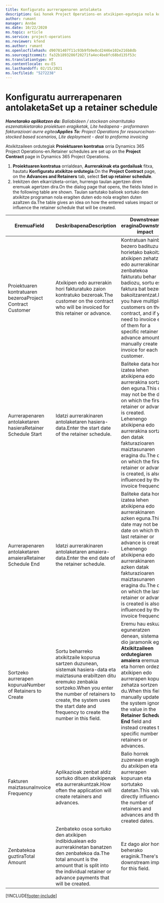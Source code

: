 ```yaml
---
title: Konfiguratu aurrerapenaren antolaketa
description: Gai honek Project Operations-en atxikipen-egutegia nola konfiguratu jakiteko informazioa eskaintzen du.
author: rumant
manager: Annbe
ms.date: 10/22/2020
ms.topic: article
ms.service: project-operations
ms.reviewer: kfend
ms.author: rumant
ms.openlocfilehash: d90781407f11c93b9fb9e0cd2446e102e216b8db
ms.sourcegitcommit: fa32b1893286f20271fa4ec4be8fc68bd135f53c
ms.translationtype: HT
ms.contentlocale: eu-ES
ms.lasthandoff: 02/15/2021
ms.locfileid: "5272238"
---
```

# <a name="set-up-a-retainer-schedule"></a><span data-ttu-id="3d4df-103">Konfiguratu aurrerapenaren antolaketa</span><span class="sxs-lookup"><span data-stu-id="3d4df-103">Set up a retainer schedule</span></span>

<span data-ttu-id="3d4df-104">_**Honetarako aplikatzen da:** Baliabideen / stockean oinarritutako eszenatokietarako proiektuen eragiketak, Lite hedapena - proformaren fakturazioari aurre egitea_</span><span class="sxs-lookup"><span data-stu-id="3d4df-104">_**Applies To:** Project Operations for resource/non-stocked based scenarios, Lite deployment - deal to proforma invoicing_</span></span>

<span data-ttu-id="3d4df-105">Atxikitzaileen ordutegiak **Proiektuaren kontratua** orria Dynamics 365 Project Operations-en.</span><span class="sxs-lookup"><span data-stu-id="3d4df-105">Retainer schedules are set up on the **Project Contract** page in Dynamics 365 Project Operations.</span></span>

1. <span data-ttu-id="3d4df-106">**Proiektuaren kontratua** orrialdean, **Aurrerakinak eta gordailuak** fitxa, hautatu **Konfiguratu atxikitze ordutegia**.</span><span class="sxs-lookup"><span data-stu-id="3d4df-106">On the **Project Contract** page, on the **Advances and Retainers** tab, select **Set up retainer schedule**.</span></span>
2. <span data-ttu-id="3d4df-107">Irekitzen den elkarrizketa-orrian, hurrengo taulan agertzen diren eremuak agertzen dira.</span><span class="sxs-lookup"><span data-stu-id="3d4df-107">On the dialog page that opens, the fields listed in the following table are shown.</span></span> <span data-ttu-id="3d4df-108">Taulan sartutako balioek sortuko den atxikitze programan nola eragiten duten edo nola eragiten duten azaltzen da.</span><span class="sxs-lookup"><span data-stu-id="3d4df-108">The table gives an idea on how the entered values impact or influence the retainer schedule that will be created.</span></span>

| <span data-ttu-id="3d4df-109">Eremua</span><span class="sxs-lookup"><span data-stu-id="3d4df-109">Field</span></span> | <span data-ttu-id="3d4df-110">Deskribapena</span><span class="sxs-lookup"><span data-stu-id="3d4df-110">Description</span></span> | <span data-ttu-id="3d4df-111">Downstream eragina</span><span class="sxs-lookup"><span data-stu-id="3d4df-111">Downstream impact</span></span> |
| --- | --- | --- |
| <span data-ttu-id="3d4df-112">Proiektuaren kontratuaren bezeroa</span><span class="sxs-lookup"><span data-stu-id="3d4df-112">Project Contract Customer</span></span> | <span data-ttu-id="3d4df-113">Atxikipen edo aurrerakin hori fakturatuko zaion kontratuko bezeroak.</span><span class="sxs-lookup"><span data-stu-id="3d4df-113">The customer on the contract who will be invoiced for this retainer or advance.</span></span> | <span data-ttu-id="3d4df-114">Kontratuan hainbat bezero badituzu eta horietako bakoitzari atxikipen zehatz bat edo aurrerakinaren zenbatekoa fakturatu behar badiozu, sortu eskuz faktura bat bezero bakoitzarentzat.</span><span class="sxs-lookup"><span data-stu-id="3d4df-114">If you have multiple customers on the contract, and if you need to invoice each of them for a specific retainer or advance amount, manually create one invoice for each customer.</span></span> |
| <span data-ttu-id="3d4df-115">Aurrerapenaren antolaketaren hasiera</span><span class="sxs-lookup"><span data-stu-id="3d4df-115">Retainer Schedule Start</span></span> | <span data-ttu-id="3d4df-116">Idatzi aurrerakinaren antolaketaren hasiera-data.</span><span class="sxs-lookup"><span data-stu-id="3d4df-116">Enter the start date of the retainer schedule.</span></span> | <span data-ttu-id="3d4df-117">Baliteke data hori ez izatea lehen atxikipena edo aurrerakina sortzen den eguna.</span><span class="sxs-lookup"><span data-stu-id="3d4df-117">This date may not be the date on which the first retainer or advance is created.</span></span> <span data-ttu-id="3d4df-118">Lehenengo atxikipena edo aurrerakina sortzen den datak fakturazioaren maiztasunaren eragina du.</span><span class="sxs-lookup"><span data-stu-id="3d4df-118">The date on which the first retainer or advance is created, is also influenced by the invoice frequency.</span></span> |
| <span data-ttu-id="3d4df-119">Aurrerapenaren antolaketaren amaiera</span><span class="sxs-lookup"><span data-stu-id="3d4df-119">Retainer Schedule End</span></span> | <span data-ttu-id="3d4df-120">Idatzi aurrerakinaren antolaketaren amaiera-data.</span><span class="sxs-lookup"><span data-stu-id="3d4df-120">Enter the end date of the retainer schedule.</span></span> | <span data-ttu-id="3d4df-121">Baliteke data hori ez izatea lehen atxikipena edo aurrerakinaren azken eguna.</span><span class="sxs-lookup"><span data-stu-id="3d4df-121">This date may not be the date on which the last retainer or advance is created.</span></span> <span data-ttu-id="3d4df-122">Lehenengo atxikipena edo aurrerakinaren azken datak fakturazioaren maiztasunaren eragina du.</span><span class="sxs-lookup"><span data-stu-id="3d4df-122">The date on which the last retainer or advance is created is also influenced by the invoice frequency.</span></span> |
| <span data-ttu-id="3d4df-123">Sortzeko aurrerapen kopurua</span><span class="sxs-lookup"><span data-stu-id="3d4df-123">Number of Retainers to Create</span></span> | <span data-ttu-id="3d4df-124">Sortu beharreko atxikitzaile kopurua sartzen duzunean, sistemak hasiera-data eta maiztasuna erabiltzen ditu eremuko zenbakia sortzeko.</span><span class="sxs-lookup"><span data-stu-id="3d4df-124">When you enter the number of retainers to create, the system uses the start date and frequency to create the number in this field.</span></span> | <span data-ttu-id="3d4df-125">Eremu hau eskuz eguneratzen denean, sistemak ez dio jaramonik egiten **Atxikitzaileen ordutegiaren amaiera** eremuan eta horren ordez atxikipen edo aurrerapen kopuru zehatza sortzen du.</span><span class="sxs-lookup"><span data-stu-id="3d4df-125">When this field is manually updated, the system ignores the value in the **Retainer Schedule End** field and instead creates the specific number of retainers or advances.</span></span> |
| <span data-ttu-id="3d4df-126">Fakturen maiztasuna</span><span class="sxs-lookup"><span data-stu-id="3d4df-126">Invoice Frequency</span></span> | <span data-ttu-id="3d4df-127">Aplikazioak zenbat aldiz sortuko dituen atxikipenak eta aurrerakuntzak.</span><span class="sxs-lookup"><span data-stu-id="3d4df-127">How often the application will create retainers and advances.</span></span> | <span data-ttu-id="3d4df-128">Balio horrek zuzenean eragiten du atxikipen eta aurrerapen kopuruan eta sortutako datetan.</span><span class="sxs-lookup"><span data-stu-id="3d4df-128">This value directly influences the number of retainers and advances and the created dates.</span></span> |
| <span data-ttu-id="3d4df-129">Zenbatekoa guztira</span><span class="sxs-lookup"><span data-stu-id="3d4df-129">Total Amount</span></span> | <span data-ttu-id="3d4df-130">Zenbateko osoa sortuko den atxikipen indibidualean edo aurrerakinetan banatzen den zenbatekoa da.</span><span class="sxs-lookup"><span data-stu-id="3d4df-130">The total amount is the amount that is split into the individual retainer or advance payments that will be created.</span></span> | <span data-ttu-id="3d4df-131">Ez dago alor honen beherako eraginik.</span><span class="sxs-lookup"><span data-stu-id="3d4df-131">There's no downstream impact for this field.</span></span> |


[!INCLUDE[footer-include](../../includes/footer-banner.md)]